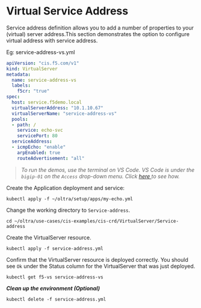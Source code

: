 # Virtual Service Address
 
Service address definition allows you to add a number of properties to your (virtual) server address.This section demonstrates the option to configure virtual address with service address.

Eg: service-address-vs.yml
```yml
apiVersion: "cis.f5.com/v1"
kind: VirtualServer
metadata:
  name: service-address-vs
  labels:
    f5cr: "true"
spec:
  host: service.f5demo.local
  virtualServerAddress: "10.1.10.67"
  virtualServerName: "service-address-vs"
  pools:
  - path: /
    service: echo-svc
    servicePort: 80
  serviceAddress:
  - icmpEcho: "enable"
    arpEnabled: true
    routeAdvertisement: "all"
```

> *To run the demos, use the terminal on VS Code. VS Code is under the `bigip-01` on the `Access` drop-down menu. Click <a href="https://raw.githubusercontent.com/F5EMEA/oltra/main/vscode.png"> here </a> to see how.*

Create the Application deployment and service: 
```
kubectl apply -f ~/oltra/setup/apps/my-echo.yml
```

Change the working directory to `Service-address`.
```
cd ~/oltra/use-cases/cis-examples/cis-crd/VirtualServer/Service-address
```

Create the VirtualServer resource. 
```
kubectl apply -f service-address.yml
```

Confirm that the VirtualServer resource is deployed correctly. You should see `Ok` under the Status column for the VirtualServer that was just deployed.
```
kubectl get f5-vs service-address-vs
```

***Clean up the environment (Optional)***
```
kubectl delete -f service-address.yml
```